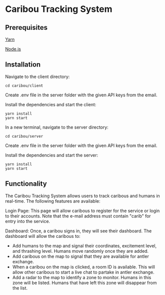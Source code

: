 # Caribou Tracking System

## Prerequisites

[Yarn](https://yarnpkg.com)

[Node.js](https://nodejs.org/en/)

## Installation

Navigate to the client directory:

```
cd caribou/client
```
Create .env file in the server folder with the given API keys from the email.

Install the dependencies and start the client:

```
yarn install
yarn start
```

In a new terminal, navigate to the server directory:

```
cd caribou/server
```
Create .env file in the server folder with the given API keys from the email.

Install the dependencies and start the server:

```
yarn install
yarn start
```

## Functionality

The Caribou Tracking System allows users to track caribous and humans in real-time. The following features are available:

Login Page: This page will allow caribous to register for the service or login to their accounts. Note that the e-mail address must contain "carib" for entry into the service.

Dashboard: Once, a caribou signs in, they will see their dashboard. The dashboard will allow the caribous to:
- Add humans to the map and signal their coordinates, excitement level, and thrashing level. Humans move randomly once they are added.
- Add caribous on the map to signal that they are available for antler exchange.
- When a caribou on the map is clicked, a room ID is available. This will allow other caribous to start a live chat to partake in antler exchange.
- Add a radar to the map to identify a zone to monitor. Humans in this zone will be listed. Humans that have left this zone will disappear from the list.